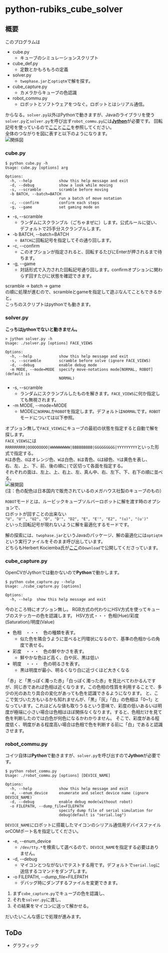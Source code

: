 python-rubiks\_cube\_solver
====

## 概要 ##
このプログラムは

 - cube.py
   - キューブのシミュレーションスクリプト
 - cube_def.py
   - 定数とかもろもろの定義
 - solver.py
   - `twophase.jar`と`optiqtm`で解を探す。
 - cube_capture.py
   - カメラからキューブの色認識
 - robot_commu.py
   - ロボットとソフトウェアをつなぐ。ロボットとはシリアル通信。

からなる。`solver.py`以外はPythonで動きますが、Javaのライブラリを使う`solver.py`と`solver.py`を呼び出す`robot_commu.py`には[__Jython__](http://www.jython.org/)が必要です。
回転記号を使っているので[ここ](http://www.planet-puzzle.com/cubekaiten.html)と[ここ](http://www.planet-puzzle.com/cube-shift.html)を参照してください。  
全体のつながりを図に表すと以下のようになります。  
![関係図](https://github.com/pheehs/python-rubiks_cube_solver/raw/twophase/relationship.png "関係図")  

### cube.py ###

    $ python cube.py -h
    Usage: cube.py [options] arg  
    
    Options:  
      -h, --help            show this help message and exit  
      -d, --debug           show a look while moving  
      -s, --scramble        scramble before moving  
      -b BATCH, --batch=BATCH  
                            run a batch of move notation  
      -c, --confirm         confirm each steps  
      -g, --game            set gaming mode on  

 * -s, --scramble
   * ランダムにスクランブル（ごちゃまぜに）します。公式ルールに従い、デフォルトで25手分スクランブルします。
 * -b BATCH, --batch=BATCH
   * `BATCH`に回転記号を指定してその通り回します。
 * -c, --confirm
   * このオプションが指定されると、回転するたびにEnterが押されるまで待ちます。
 * -g, --game
   * 対話形式で入力された回転記号通り回します。confirmオプションに関わらず回すたびに状態を確認できます。

scramble -> batch -> game  
の順に処理が進むので、scrambleとgameを指定して遊ぶなんてこともできるかと。  
こっちのスクリプトはpythonでも動きます。

### solver.py ###
**こっちはjythonでないと動きません。**

    > jython solver.py -h
    Usage: ./solver.py [options] FACE_VIEWS
    
    Options:
      -h, --help            show this help message and exit
      -s, --scramble        scramble before solve (ignore FACE_VIEWS)
      -d, --debug           enable debug mode
      -m MODE, --mode=MODE  specify move-notations mode[NORMAL, ROBOT] (default is
                            NORMAL)

 * -s, --scramble
   * ランダムにスクランブルしたものを解きます。`FACE_VIEWS`に何か指定しても無視されます。
 * -m MODE, --mode=MODE
   * MODEに`NORMAL`か`ROBOT`を指定します。デフォルトは`NORMAL`です。`ROBOT`モードについては以下参照。
   
オプション無しで`FACE_VIEWS`にキューブの最初の状態を指定すると自動で解を探します。  
`FACE_VIEWS`には`RRRRRRRRR|OOOOOOOOO|WWWWWWWWW|BBBBBBBBB|GGGGGGGGG|YYYYYYYYY`といった形式で指定する。  
`R`は赤色、`O`はオレンジ色、`W`は白色、`B`は青色、`G`は緑色、`Y`は黄色を表し、  
右、左、上、下、前、後の順に`|`で区切って各面を指定する。  
それぞれの面は、左上、上、右上、左、真ん中、右、左下、下、右下の順に並べる。  
![展開図](https://github.com/pheehs/python-rubiks_cube_solver/raw/twophase/tenkai-zu.jpg "展開図")  
(注：色の配色は日本国内で販売されているのメガハウス社製のキューブのもの）

`ROBOT`モードとは、ルービックキューブソルバーロボットに解を渡す時のオプションで、  
ロボットが回すことの出来ない  
`"U", "U'", "U2", "D", "D'", "D2", "E", "E'", "E2", "(u)", "(u')"`  
といった回転記号が現れないように解を最適化するモードです。

解の探索には、`twophase.jar`というJavaのパッケージ、解の最適化には`optiqtm`という実行ファイルをそのまま呼び出しています。  
どちらもHerbert Kociemba氏が[ここ](http://kociemba.org/cube.htm)の`Download`で公開してくださっています。

### cube_capture.py ###
OpenCVがJythonでは動かないので**Python**で動かします。

    $ python cube_capture.py --help
    Usage: ./cube_capture.py [options]
    
    Options:
      -h, --help  show this help message and exit

今のところ特にオプション無し。
RGB方式の代わりにHSV方式を使ってキューブのステッカーの色を認識します。
HSV方式・・・ 色相(Hue)/彩度(Saturation)/明度(Value)
 * 色相　・・・　色の種類を表す。
   * 似た色を隣合うように並べると円環状になるので、基準の色相からの角度で表せる。
 * 彩度　・・・　色の鮮やかさを表す。
   * 鮮やかな色ほど高く、白や灰、黒は低い
 * 明度　・・・　色の明るさを表す。
   * 黒は明度が最小、明るくなり白に近づくほど大きくなる

「赤」と「黒っぽく濁った赤」「白っぽく濁った赤」を見比べてわかるんですが、同じ赤であれば色相は近くなります。この色相の性質を利用することで、多少の光のあたり具合の変化があっても色を認識できるようになります。
と、ここで気づいた方もいるかも知れませんが、「黒」「灰」「白」の色相は「0~1」となっています。これはどんな値も取りうるという意味で、彩度の低いあるいは明度が極端に小さい場合は色相はほぼ関係なくなります。すると、色相だけを見て色を判断したのでは白色が何色になるかわかりません。
そこで、彩度がある程度低く、明度がある程度高い場合は色相で色を判断する前に「白」であると認識させます。

### robot_commu.py ###
コイツ自体は**Python**で動きますが、`solver.py`を呼び出すので**Jython**が必要です。

    $ python robot_commu.py
    Usage: ./robot_commu.py [options] [DEVICE_NAME]
    
    Options:
      -h, --help            show this help message and exit
      -e, --enum_device     enumerate and select device name (ignore DEVICE_NAME)
      -d, --debug           enable debug mode(withoout robot)
      -o FILEPATH, --dump_file=FILEPATH
                            specify dump file of serial simulation for
                            debug(default is "serial.log")

`DEVICE_NAME`にロボットに搭載したマイコンのシリアル通信用デバイスファイルorCOMポート名を指定してください。

 * -e, --enum_device
   * `/dev/tty.*`を検索して選べるので、`DEVICE_NAME`を指定する必要はありません。
 * -d, --debug
   * マイコンとつながないでテストする用です。デフォルトで`serial.log`に送信するコマンドをダンプします。
 * -o FILEPATH, --dump_file=FILEPATH
   * デバッグ時にダンプするファイルを変更できます。
   
1. まず`cube_capture.py`でキューブの色を認識し、
2. それを`solver.py`に渡し、
3. その結果をマイコンに送って解かせる。

だいたいこんな感じで処理が進みます。

## ToDo ##
 - グラフィック

